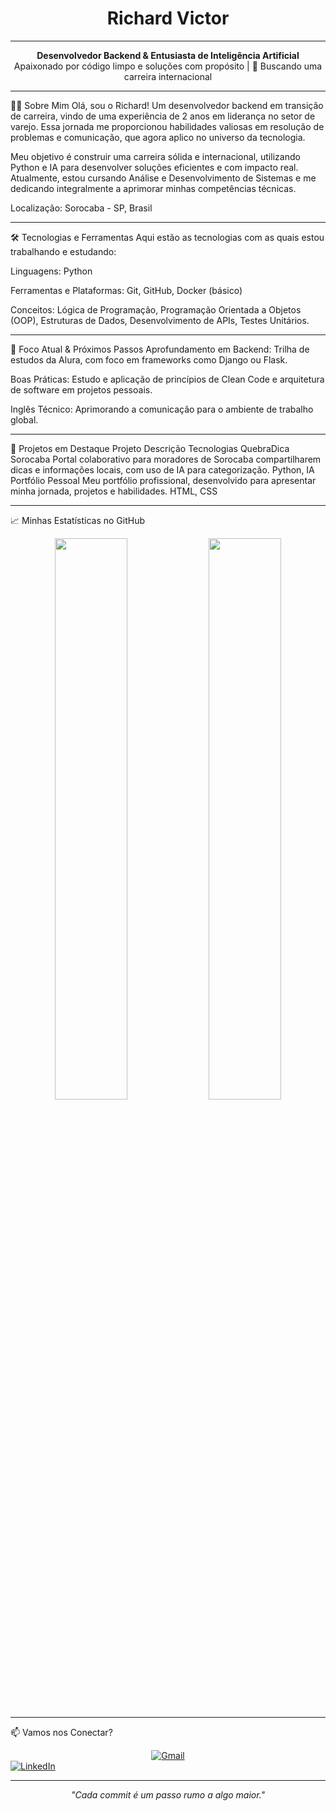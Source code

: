 <h1 align="center">Richard Victor</h1>

--------------------------------------------------------------------------------------------------------------------------

<p align="center">
<strong>Desenvolvedor Backend & Entusiasta de Inteligência Artificial</strong>
<br />
Apaixonado por código limpo e soluções com propósito | 🚀 Buscando uma carreira internacional
</p>

--------------------------------------------------------------------------------------------------------------------------

👨‍💻 Sobre Mim
Olá, sou o Richard! Um desenvolvedor backend em transição de carreira, vindo de uma experiência de 2 anos em liderança no setor de varejo. Essa jornada me proporcionou habilidades valiosas em resolução de problemas e comunicação, que agora aplico no universo da tecnologia.

Meu objetivo é construir uma carreira sólida e internacional, utilizando Python e IA para desenvolver soluções eficientes e com impacto real. Atualmente, estou cursando Análise e Desenvolvimento de Sistemas e me dedicando integralmente a aprimorar minhas competências técnicas.

Localização: Sorocaba - SP, Brasil

--------------------------------------------------------------------------------------------------------------------------

🛠️ Tecnologias e Ferramentas
Aqui estão as tecnologias com as quais estou trabalhando e estudando:

Linguagens: Python

Ferramentas e Plataformas: Git, GitHub, Docker (básico)

Conceitos: Lógica de Programação, Programação Orientada a Objetos (OOP), Estruturas de Dados, Desenvolvimento de APIs, Testes Unitários.

--------------------------------------------------------------------------------------------------------------------------

🌱 Foco Atual & Próximos Passos
Aprofundamento em Backend: Trilha de estudos da Alura, com foco em frameworks como Django ou Flask.

Boas Práticas: Estudo e aplicação de princípios de Clean Code e arquitetura de software em projetos pessoais.

Inglês Técnico: Aprimorando a comunicação para o ambiente de trabalho global.

--------------------------------------------------------------------------------------------------------------------------

🚀 Projetos em Destaque
Projeto	Descrição	Tecnologias
QuebraDica Sorocaba	Portal colaborativo para moradores de Sorocaba compartilharem dicas e informações locais, com uso de IA para categorização.	Python, IA
Portfólio Pessoal	Meu portfólio profissional, desenvolvido para apresentar minha jornada, projetos e habilidades.	HTML, CSS

--------------------------------------------------------------------------------------------------------------------------

📈 Minhas Estatísticas no GitHub
<div align="center">
<img src="https://github-readme-stats.vercel.app/api?username=rvalves10&show_icons=true&theme=tokyonight&hide_border=true&count_private=true" width="48%" />
<img src="https://github-readme-stats.vercel.app/api/top-langs/?username=rvalves10&layout=compact&theme=tokyonight&hide_border=true" width="48%" />
</div>

--------------------------------------------------------------------------------------------------------------------------

📫 Vamos nos Conectar?
<div style="text-align: center;">
  <a href="mailto:richardvic12@gmail.com" target="_blank">
  <img src="https://img.shields.io/badge/-Gmail-%23EA4335?style=for-the-badge&logo=gmail&logoColor=white" alt="Gmail">
</a>
</div>
<a href="https://www.linkedin.com/in/richard-victor-3611a5303" target="_blank">
<img align="center" src="https://img.shields.io/badge/-LinkedIn-%230077B5?style=for-the-badge&logo=linkedin&logoColor=white" alt="LinkedIn">
</a>
</p>

--------------------------------------------------------------------------------------------------------------------------

<p align="center"><i>"Cada commit é um passo rumo a algo maior."</i></p>

